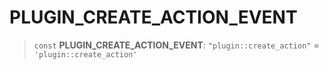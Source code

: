 # PLUGIN\_CREATE\_ACTION\_EVENT

> `const` **PLUGIN\_CREATE\_ACTION\_EVENT**: `"plugin::create_action"` = `'plugin::create_action'`
